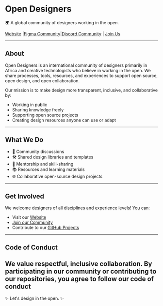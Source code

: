# Open Designers

🌍 A global community of designers working in the open.

[Website](https://open-designers.org) |[Figma Community](https://www.figma.com/@opendesigners)|[Discord Community](https://discord.com/invite/ZWSCxZcA) | [Join Us](https://open-designers.org/join)

---

## About

Open Designers is an international community of designers primarily in Africa and creative technologists who believe in working in the open. We share processes, tools, resources, and experiences to support open source, open design, and open collaboration.

Our mission is to make design more transparent, inclusive, and collaborative by:

- Working in public
- Sharing knowledge freely
- Supporting open source projects
- Creating design resources anyone can use or adapt

---

## What We Do

- 💬 Community discussions
- 🛠️ Shared design libraries and templates
- 🤝 Mentorship and skill-sharing
- 📚 Resources and learning materials
- 🌐 Collaborative open-source design projects

---

## Get Involved

We welcome designers of all disciplines and experience levels! You can:

- Visit our [Website](https://open-designers.org)
- [Join our Community](https://discord.com/invite/ZWSCxZcA)
- Contribute to our [GitHub Projects](https://github.com/opendesigners)

---

## Code of Conduct

We value respectful, inclusive collaboration. By participating in our community or contributing to our repositories, you agree to follow our code of conduct
---

✨ Let's design in the open. ✨

